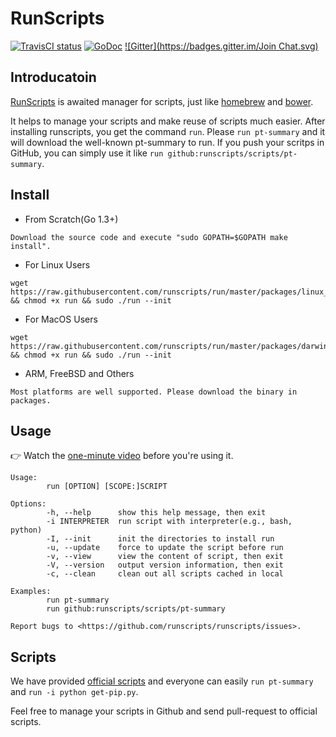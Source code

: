 # RunScripts

[![TravisCI status](https://secure.travis-ci.org/runscripts/run.png)](http://travis-ci.org/runscripts/run) [![GoDoc](https://godoc.org/github.com/runscripts/run?status.svg)](https://godoc.org/github.com/runscripts/run) [![Gitter](https://badges.gitter.im/Join Chat.svg)](https://gitter.im/runscripts/runscripts?utm_source=badge&utm_medium=badge&utm_campaign=pr-badge&utm_content=badge)

## Introducatoin

[RunScripts](https://github.com/runscripts/runscripts) is awaited manager for scripts, just like [homebrew](https://github.com/Homebrew/homebrew) and [bower](https://github.com/bower/bower).

It helps to manage your scripts and make reuse of scripts much easier. After installing runscripts, you get the command `run`. Please `run pt-summary` and it will download the well-known pt-summary to run. If you push your scritps in GitHub, you can simply use it like `run github:runscripts/scripts/pt-summary`.

## Install

* From Scratch(Go 1.3+)

```
Download the source code and execute "sudo GOPATH=$GOPATH make install".
```

* For Linux Users

```
wget https://raw.githubusercontent.com/runscripts/run/master/packages/linux_amd64/run && chmod +x run && sudo ./run --init
```

* For MacOS Users

```
wget https://raw.githubusercontent.com/runscripts/run/master/packages/darwin_amd64/run && chmod +x run && sudo ./run --init
```

* ARM, FreeBSD and Others

```
Most platforms are well supported. Please download the binary in packages.
```

## Usage

:point_right: Watch the [one-minute video](https://www.youtube.com/watch?v=WXUcJvrZP6M) before you're using it.

```
Usage:
        run [OPTION] [SCOPE:]SCRIPT

Options:
        -h, --help      show this help message, then exit
        -i INTERPRETER  run script with interpreter(e.g., bash, python)
        -I, --init      init the directories to install run
        -u, --update    force to update the script before run
        -v, --view      view the content of script, then exit
        -V, --version   output version information, then exit
        -c, --clean     clean out all scripts cached in local

Examples:
        run pt-summary
        run github:runscripts/scripts/pt-summary

Report bugs to <https://github.com/runscripts/runscripts/issues>.
```

## Scripts

We have provided [official scripts](https://github.com/runscripts/script) and everyone can easily `run pt-summary` and `run -i python get-pip.py`.

Feel free to manage your scripts in Github and send pull-request to official scripts.

